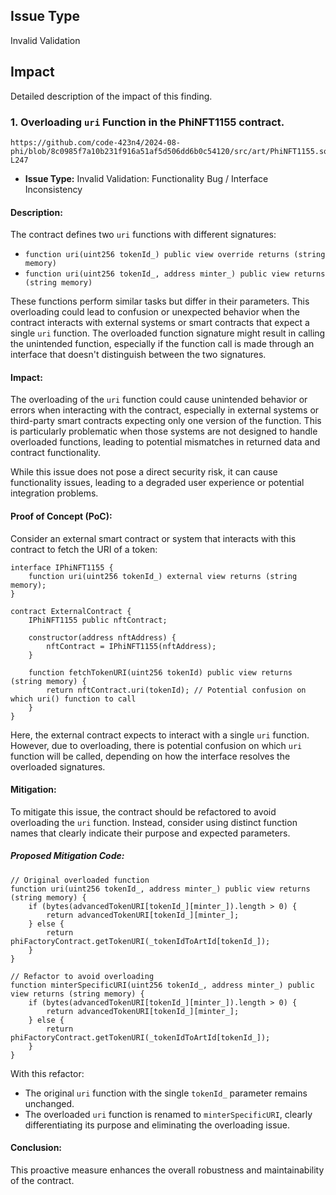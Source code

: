 ## Issue Type
Invalid Validation

## Impact
Detailed description of the impact of this finding.

### 1. Overloading `uri` Function in the PhiNFT1155 contract.

```url
https://github.com/code-423n4/2024-08-phi/blob/8c0985f7a10b231f916a51af5d506dd6b0c54120/src/art/PhiNFT1155.sol#L234-L247
```

- **Issue Type:** Invalid Validation: Functionality Bug / Interface Inconsistency

#### Description:
The contract defines two `uri` functions with different signatures:
- `function uri(uint256 tokenId_) public view override returns (string memory)`
- `function uri(uint256 tokenId_, address minter_) public view returns (string memory)`

These functions perform similar tasks but differ in their parameters. This overloading could lead to confusion or unexpected behavior when the contract interacts with external systems or smart contracts that expect a single `uri` function. The overloaded function signature might result in calling the unintended function, especially if the function call is made through an interface that doesn't distinguish between the two signatures.

#### Impact:
The overloading of the `uri` function could cause unintended behavior or errors when interacting with the contract, especially in external systems or third-party smart contracts expecting only one version of the function. This is particularly problematic when those systems are not designed to handle overloaded functions, leading to potential mismatches in returned data and contract functionality.

While this issue does not pose a direct security risk, it can cause functionality issues, leading to a degraded user experience or potential integration problems.

#### Proof of Concept (PoC):

Consider an external smart contract or system that interacts with this contract to fetch the URI of a token:

```solidity
interface IPhiNFT1155 {
    function uri(uint256 tokenId_) external view returns (string memory);
}

contract ExternalContract {
    IPhiNFT1155 public nftContract;

    constructor(address nftAddress) {
        nftContract = IPhiNFT1155(nftAddress);
    }

    function fetchTokenURI(uint256 tokenId) public view returns (string memory) {
        return nftContract.uri(tokenId); // Potential confusion on which uri() function to call
    }
}
```

Here, the external contract expects to interact with a single `uri` function. However, due to overloading, there is potential confusion on which `uri` function will be called, depending on how the interface resolves the overloaded signatures.

#### Mitigation:
To mitigate this issue, the contract should be refactored to avoid overloading the `uri` function. Instead, consider using distinct function names that clearly indicate their purpose and expected parameters.

##### Proposed Mitigation Code:

```solidity
// Original overloaded function
function uri(uint256 tokenId_, address minter_) public view returns (string memory) {
    if (bytes(advancedTokenURI[tokenId_][minter_]).length > 0) {
        return advancedTokenURI[tokenId_][minter_];
    } else {
        return phiFactoryContract.getTokenURI(_tokenIdToArtId[tokenId_]);
    }
}

// Refactor to avoid overloading
function minterSpecificURI(uint256 tokenId_, address minter_) public view returns (string memory) {
    if (bytes(advancedTokenURI[tokenId_][minter_]).length > 0) {
        return advancedTokenURI[tokenId_][minter_];
    } else {
        return phiFactoryContract.getTokenURI(_tokenIdToArtId[tokenId_]);
    }
}
```

With this refactor:
- The original `uri` function with the single `tokenId_` parameter remains unchanged.
- The overloaded `uri` function is renamed to `minterSpecificURI`, clearly differentiating its purpose and eliminating the overloading issue.

#### Conclusion:
This proactive measure enhances the overall robustness and maintainability of the contract.